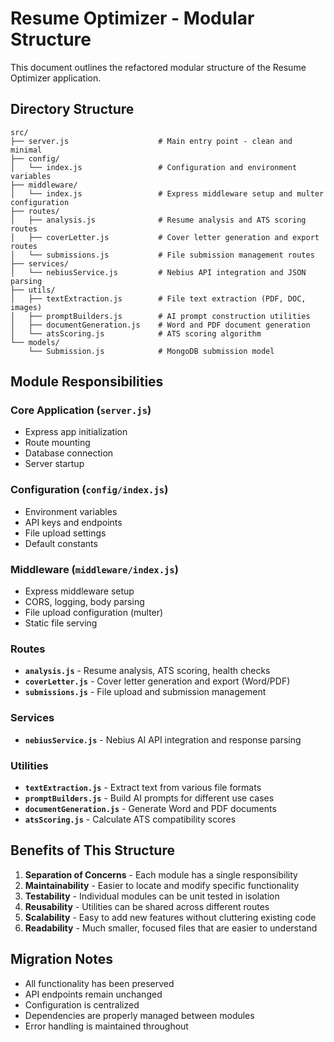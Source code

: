 # Resume Optimizer - Modular Structure

This document outlines the refactored modular structure of the Resume Optimizer application.

## Directory Structure

```
src/
├── server.js                    # Main entry point - clean and minimal
├── config/
│   └── index.js                 # Configuration and environment variables
├── middleware/
│   └── index.js                 # Express middleware setup and multer configuration
├── routes/
│   ├── analysis.js              # Resume analysis and ATS scoring routes
│   ├── coverLetter.js           # Cover letter generation and export routes
│   └── submissions.js           # File submission management routes
├── services/
│   └── nebiusService.js         # Nebius API integration and JSON parsing
├── utils/
│   ├── textExtraction.js        # File text extraction (PDF, DOC, images)
│   ├── promptBuilders.js        # AI prompt construction utilities
│   ├── documentGeneration.js    # Word and PDF document generation
│   └── atsScoring.js            # ATS scoring algorithm
└── models/
    └── Submission.js            # MongoDB submission model
```

## Module Responsibilities

### Core Application (`server.js`)
- Express app initialization
- Route mounting
- Database connection
- Server startup

### Configuration (`config/index.js`)
- Environment variables
- API keys and endpoints
- File upload settings
- Default constants

### Middleware (`middleware/index.js`)
- Express middleware setup
- CORS, logging, body parsing
- File upload configuration (multer)
- Static file serving

### Routes
- **`analysis.js`** - Resume analysis, ATS scoring, health checks
- **`coverLetter.js`** - Cover letter generation and export (Word/PDF)
- **`submissions.js`** - File upload and submission management

### Services
- **`nebiusService.js`** - Nebius AI API integration and response parsing

### Utilities
- **`textExtraction.js`** - Extract text from various file formats
- **`promptBuilders.js`** - Build AI prompts for different use cases
- **`documentGeneration.js`** - Generate Word and PDF documents
- **`atsScoring.js`** - Calculate ATS compatibility scores

## Benefits of This Structure

1. **Separation of Concerns** - Each module has a single responsibility
2. **Maintainability** - Easier to locate and modify specific functionality
3. **Testability** - Individual modules can be unit tested in isolation
4. **Reusability** - Utilities can be shared across different routes
5. **Scalability** - Easy to add new features without cluttering existing code
6. **Readability** - Much smaller, focused files that are easier to understand

## Migration Notes

- All functionality has been preserved
- API endpoints remain unchanged
- Configuration is centralized
- Dependencies are properly managed between modules
- Error handling is maintained throughout
